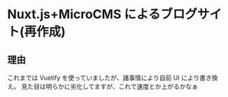 # Nuxt.js+MicroCMS によるブログサイト(再作成)

## 理由

これまでは Vuetify を使っていましたが、諸事情により自前 UI により書き換え。
見た目は明らかに劣化してますが、これで速度とか上がるかなぁ
